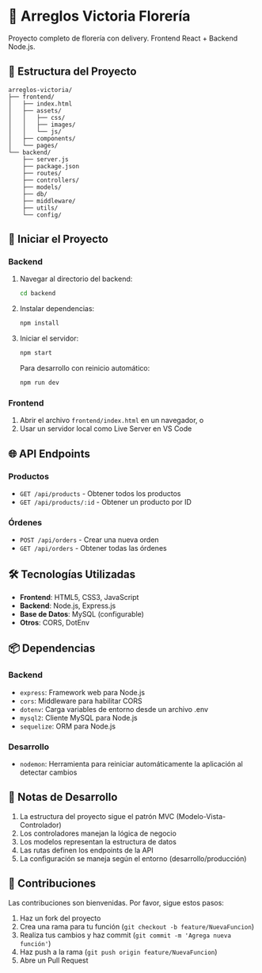# 🌸 Arreglos Victoria Florería

Proyecto completo de florería con delivery. Frontend React + Backend Node.js.

## 📁 Estructura del Proyecto

```
arreglos-victoria/
├── frontend/
│   ├── index.html
│   ├── assets/
│   │   ├── css/
│   │   ├── images/
│   │   └── js/
│   ├── components/
│   └── pages/
└── backend/
    ├── server.js
    ├── package.json
    ├── routes/
    ├── controllers/
    ├── models/
    ├── db/
    ├── middleware/
    ├── utils/
    └── config/
```

## 🚀 Iniciar el Proyecto

### Backend

1. Navegar al directorio del backend:
   ```bash
   cd backend
   ```

2. Instalar dependencias:
   ```bash
   npm install
   ```

3. Iniciar el servidor:
   ```bash
   npm start
   ```
   
   Para desarrollo con reinicio automático:
   ```bash
   npm run dev
   ```

### Frontend

1. Abrir el archivo `frontend/index.html` en un navegador, o
2. Usar un servidor local como Live Server en VS Code

## 🌐 API Endpoints

### Productos

- `GET /api/products` - Obtener todos los productos
- `GET /api/products/:id` - Obtener un producto por ID

### Órdenes

- `POST /api/orders` - Crear una nueva orden
- `GET /api/orders` - Obtener todas las órdenes

## 🛠️ Tecnologías Utilizadas

- **Frontend**: HTML5, CSS3, JavaScript
- **Backend**: Node.js, Express.js
- **Base de Datos**: MySQL (configurable)
- **Otros**: CORS, DotEnv

## 📦 Dependencias

### Backend

- `express`: Framework web para Node.js
- `cors`: Middleware para habilitar CORS
- `dotenv`: Carga variables de entorno desde un archivo .env
- `mysql2`: Cliente MySQL para Node.js
- `sequelize`: ORM para Node.js

### Desarrollo

- `nodemon`: Herramienta para reiniciar automáticamente la aplicación al detectar cambios

## 📝 Notas de Desarrollo

1. La estructura del proyecto sigue el patrón MVC (Modelo-Vista-Controlador)
2. Los controladores manejan la lógica de negocio
3. Los modelos representan la estructura de datos
4. Las rutas definen los endpoints de la API
5. La configuración se maneja según el entorno (desarrollo/producción)

## 🤝 Contribuciones

Las contribuciones son bienvenidas. Por favor, sigue estos pasos:

1. Haz un fork del proyecto
2. Crea una rama para tu función (`git checkout -b feature/NuevaFuncion`)
3. Realiza tus cambios y haz commit (`git commit -m 'Agrega nueva función'`)
4. Haz push a la rama (`git push origin feature/NuevaFuncion`)
5. Abre un Pull Request
